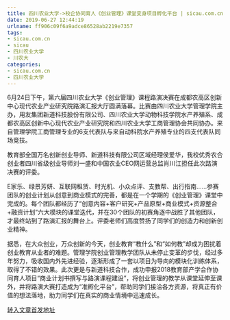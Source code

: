 ```yaml
---
title: 四川农业大学->校企协同育人《创业管理》课堂变身项目孵化平台 | sicau.com.cn
date: 2019-06-27 12:44:19
urlname: ff906c09f6a9adce86528ab2219e7357
tags: 
- sicau.com.cn
- sicau
- 四川农业大学
- 川农大
categories:
- sicau.com.cn
- 四川农业大学
---
```



6月24日下午，第六届四川农业大学《创业管理》课程路演决赛在成都农高区创新中心现代农业产业研究院路演汇报大厅圆满落幕。比赛由四川农业大学管理学院主办，用友集团新道科技股份有限公司、四川农业大学动物科技学院水产养殖系、成都农高区创新中心现代农业产业研究院和四川农业大学工商管理协会共同协办。来自管理学院工商管理专业的6支代表队与来自动科院水产养殖专业的四支代表队同场竞技。

教育部全国万名创新创业导师、新道科技有限公司区域经理侯爱华，我校优秀农合创业者四川省级创业导师刘一盛和中国农业CEO网运营总监肖川江担任此次路演决赛的评委。

E家乐、绿景芳妍、互联网租赁、时光机、小众点评、支教帮、出行指南……参赛团队的创业计划从创意到商业模式的完善，都是在一个学期的《创业管理》课堂中完成的。每个团队都经历了“创意内容+客户研究+产品原型+商业模式+资源整合+融资计划”六大模块的课堂迭代，并在30个团队的初赛角逐中战胜了其他团队，才最终站到了路演汇报的舞台上。评委老师们高度赞扬了同学们的创造力和创新创业精神。

据悉，在大众创业，万众创新的今天，创业教育“教什么”和“如何教”却成为困扰着创业教育从业者的难题。管理学院创业管理教学团队从未停止变革的步伐，经过多年努力，吸收国内外先进经验，逐渐形成了一套以项目为导向的模块化训练体系，取得了不错的效果。此次更是与新道科技合作，成功申报2018教育部产学合作协同育人项目“商业计划书撰写与路演课程建设”，将创业管理的教学从课堂延伸至课外，并将路演大赛打造成为“准孵化平台”，帮助同学们接洽各方资源，将真正有价值的想法落地，助力同学们在真实的商业情境中迅速成长。





[转入文章首发地址](https://news.sicau.edu.cn/info/1078/52309.htm)